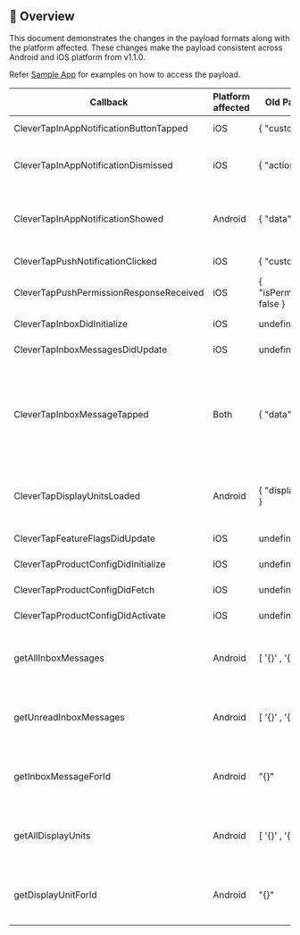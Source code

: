 ##  🔖 Overview

This document demonstrates the changes in the payload formats along with the platform affected. These changes make the payload consistent across Android and iOS platform from v1.1.0. 

Refer [Sample App](https://github.com/CleverTap/clevertap-react-native/blob/master/Example/App.js) for examples on how to access the payload. 

| Callback                                | Platform affected | Old Payload Format               | New Payload Format                                      | Remarks                                                                                                                                                                      |
| --------------------------------------- | ----------------- | -------------------------------- | ------------------------------------------------------- | ---------------------------------------------------------------------------------------------------------------------------------------------------------------------------- |
| CleverTapInAppNotificationButtonTapped  | iOS               | { "customExtras": {} }           | {}                                                      | Removed \`customExtras\` key                                                                                                                                                 |
| CleverTapInAppNotificationDismissed     | iOS               | { "actionExtras": {} }           | { "extras": {}, "actionExtras": {} }                    | Started passing an empty Object to \`extras\` key when found null                                                                                                            |
| CleverTapInAppNotificationShowed        | Android           | { "data": '{}' }                 | { "data": {} }                                          | Removed stringified JSON with plain JSON format to access payload without JSON parsing                                                                                       |
| CleverTapPushNotificationClicked        | iOS               | { "customExtras": {} }           | {}                                                      | Removed \`customExtras\` key                                                                                                                                                 |
| CleverTapPushPermissionResponseReceived | iOS               | { "isPermissionGranted": false } | { "accepted": false }                                   | Renamed \`isPersmissionGranted\` key to \`accepted\`                                                                                                                         |
| CleverTapInboxDidInitialize             | iOS               | undefined                        | {}                                                      | Passed an empty Object when found null                                                                                                                                       |
| CleverTapInboxMessagesDidUpdate         | iOS               | undefined                        | {}                                                      | Passed an empty Object when found null                                                                                                                                       |
| CleverTapInboxMessageTapped             | Both              | { "data": '{}' }                 | { "data": {}, "contentPageIndex": 0, "buttonIndex": 1 } | \- Replaced stringified JSON with plain JSON format to access the \`data\` key without JSON parsing<br>\- Added \`contentPageIndex\` and \`buttonIndex\` keys to the payload |
| CleverTapDisplayUnitsLoaded             | Android           | { "displayUnits": [ '{}' ] }     | { "displayUnits": [ {} ] }                              | Removed stringified JSON with plain JSON format to access payload without JSON parsing                                                                                       |
| CleverTapFeatureFlagsDidUpdate          | iOS               | undefined                        | {}                                                      | Passed an empty Object when found null                                                                                                                                       |
| CleverTapProductConfigDidInitialize     | iOS               | undefined                        | {}                                                      | Passed an empty Object when found null                                                                                                                                       |
| CleverTapProductConfigDidFetch          | iOS               | undefined                        | {}                                                      | Passed an empty Object when found null                                                                                                                                       |
| CleverTapProductConfigDidActivate       | iOS               | undefined                        | {}                                                      | Passed an empty Object when found null                                                                                                                                       |
| getAllInboxMessages                     | Android           | [ '{}' , '{}' ]                  | [ {}, {} ]                                              | Removed stringified JSON with plain JSON format to access payload without JSON parsing                                                                                       |
| getUnreadInboxMessages                  | Android           | [ '{}' , '{}' ]                  | [ {}, {} ]                                              | Removed stringified JSON with plain JSON format to access payload without JSON parsing                                                                                       |
| getInboxMessageForId                    | Android           | "{}"                             | {}                                                      | Removed stringified JSON with plain JSON format to access payload without JSON parsing                                                                                       |
| getAllDisplayUnits                      | Android           | [ '{}' , '{}' ]                  | [ {}, {} ]                                              | Removed stringified JSON with plain JSON format to access payload without JSON parsing                                                                                       |
| getDisplayUnitForId                     | Android           | "{}"                             | {}                                                      | Removed stringified JSON with plain JSON format to access payload without JSON parsing                                                                                       |